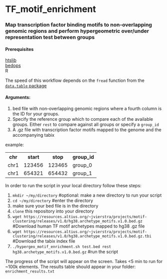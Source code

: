 # TF_motif_enrichment

<h3>Map transcription factor binding motifs to non-overlapping genomic regions and perform hypergeometric over/under representation test between groups</h3>

<h4>Prerequisites</h4>

<a href="http://www.htslib.org/download/">htslib</a><br>
<a href="https://bedops.readthedocs.io/en/latest/">bedops</a><br>
R

The speed of this workflow depends on the `fread` function from the <a href="https://cran.r-project.org/web/packages/data.table/vignettes/datatable-intro.html">`data.table` package</a>
<br>
<h4>Arguments:</h4>

1. bed file with non-overlapping genomic regions where a fourth column is the ID for your groups.
2. Specify the reference group which to compare each of the available groups. Either `rest` to compare against all groups or specify a `group_id`
3. A .gz file with transcription factor motifs mapped to the genome and the accompanying tabix

example:

<table>
  <tr>
    <th>chr</th>
    <th>start</th>
    <th>stop</th>
    <th>group_id</th>
  </tr>
  <tr>
    <td>chr1</td>
    <td>123456</td>
    <td>123465</td>
   <td>group_0</td>
  </tr>
  <tr>
    <td>chr1</td>
    <td>654321</td>
    <td>654432</td>
   <td>group_1</td>
  </tr>
</table>

In order to run the script in your local directory follow these steps:

1.    `mkdir ~/my/directory` #optional: make a new directory to run your script
2.    `cd ~/my/directory` #enter the directory
3.    make sure your bed file is in the directory
4.    `clone` this repository into your directory
6.    `wget https://resources.altius.org/~jvierstra/projects/motif-clustering/releases/v1.0/hg38.archetype_motifs.v1.0.bed.gz` #Download human TF motif archetypes mapped to hg38 .gz file
7.    `wget https://resources.altius.org/~jvierstra/projects/motif-clustering/releases/v1.0/hg38.archetype_motifs.v1.0.bed.gz.tbi` #Download the tabix index file
8.    `./hypergeo_motif_enrichment.sh test.bed rest hg38.archetype_motifs.v1.0.bed.gz` #run the script

The progress of the script will appear on the screen. Takes <5 min to run for ~100k elements. The results table should appear in your folder: `enrichment_results.txt`
